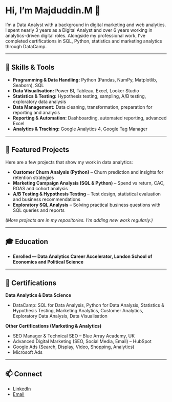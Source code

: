 # Hi, I’m Majduddin.M 👋  

I’m a Data Analyst with a background in digital marketing and web analytics. I spent nearly 3 years as a Digital Analyst and over 6 years working in analytics-driven digital roles. Alongside my professional work, I’ve completed certifications in SQL, Python, statistics and marketing analytics through DataCamp.  

---

## 🔧 Skills & Tools  

- **Programming & Data Handling:** Python (Pandas, NumPy, Matplotlib, Seaborn), SQL  
- **Data Visualisation:** Power BI, Tableau, Excel, Looker Studio  
- **Statistics & Testing:** Hypothesis testing, sampling, A/B testing, exploratory data analysis  
- **Data Management:** Data cleaning, transformation, preparation for reporting and analysis  
- **Reporting & Automation:** Dashboarding, automated reporting, advanced Excel  
- **Analytics & Tracking:** Google Analytics 4, Google Tag Manager  

---

## 📂 Featured Projects  

Here are a few projects that show my work in data analytics:  

- **Customer Churn Analysis (Python)** – Churn prediction and insights for retention strategies  
- **Marketing Campaign Analysis (SQL & Python)** – Spend vs return, CAC, ROAS and cohort analysis  
- **A/B Testing & Hypothesis Testing** – Test design, statistical evaluation and business recommendations  
- **Exploratory SQL Analysis** – Solving practical business questions with SQL queries and reports  

*(More projects are in my repositories. I’m adding new work regularly.)*  

---

## 🎓 Education  

- **Enrolled — Data Analytics Career Accelerator, London School of Economics and Political Science**  

---

## 📜 Certifications  

**Data Analytics & Data Science**  
- DataCamp: SQL for Data Analysis, Python for Data Analysis, Statistics & Hypothesis Testing, Marketing Analytics, Customer Analytics, Exploratory Data Analysis, Data Visualisation  

**Other Certifications (Marketing & Analytics)**  
- SEO Manager & Technical SEO – Blue Array Academy, UK  
- Advanced Digital Marketing (SEO, Social Media, Email) – HubSpot  
- Google Ads (Search, Display, Video, Shopping, Analytics)  
- Microsoft Ads  

---

## 📫 Connect  

- [LinkedIn](#)  
- [Email](#)  
